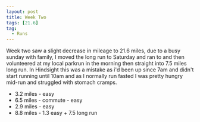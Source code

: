 ```yaml
---
layout: post
title: Week Two
tags: [21.6]
tag:
  - Runs
---
```


Week two saw a slight decrease in mileage to 21.6 miles, due to a busy sunday with family,
I moved the long run to Saturday and ran to and then volunteered at my local parkrun in the morning then straight into 7.5 miles long run. In Hindsight this was a mistake as i'd been up since 7am and didn't start running until 10am and as I normally run fasted I was pretty hungry mid-run and struggled with stomach cramps.

* 3.2 miles - easy
* 6.5 miles - commute - easy
* 2.9 miles - easy
* 8.8 miles - 1.3 easy + 7.5 long run
